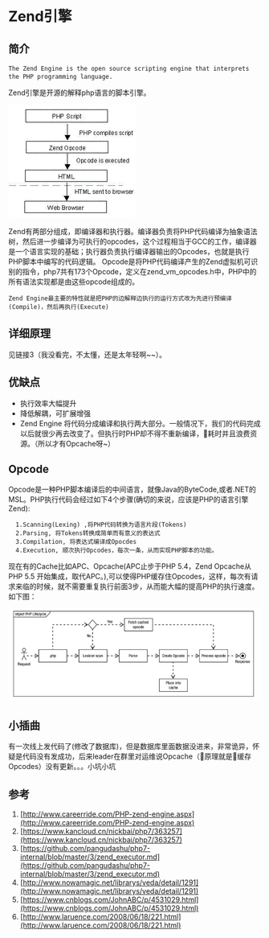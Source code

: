 # Zend引擎

## 简介
```
The Zend Engine is the open source scripting engine that interprets the PHP programming language.
```
Zend引擎是开源的解释php语言的脚本引擎。

![PHP执行示意图](./../assets/images/20180109230901rgw2i.gif)

Zend有两部分组成，即编译器和执行器。编译器负责将PHP代码编译为抽象语法树，然后进一步编译为可执行的opcodes，这个过程相当于GCC的工作，编译器是一个语言实现的基础；执行器负责执行编译器输出的Opcodes，也就是执行PHP脚本中编写的代码逻辑。
Opcode是将PHP代码编译产生的Zend虚拟机可识别的指令，php7共有173个Opcode，定义在zend_vm_opcodes.h中，PHP中的所有语法实现都是由这些opcode组成的。

```
Zend Engine最主要的特性就是把PHP的边解释边执行的运行方式改为先进行预编译(Compile)，然后再执行(Execute)
```

## 详细原理
见链接3（我没看完，不太懂，还是太年轻啊~~）。

## 优缺点
* 执行效率大幅提升
* 降低解耦，可扩展增强
* Zend Engine 将代码分成编译和执行两大部分。一般情况下，我们的代码完成以后就很少再去改变了。但执行时PHP却不得不重新编译，耗时并且浪费资源。（所以才有Opcache呀~）

## Opcode
Opcode是一种PHP脚本编译后的中间语言，就像Java的ByteCode,或者.NET的MSL。PHP执行代码会经过如下4个步骤(确切的来说，应该是PHP的语言引擎Zend):
```
  1.Scanning(Lexing) ,将PHP代码转换为语言片段(Tokens)
  2.Parsing, 将Tokens转换成简单而有意义的表达式
  3.Compilation, 将表达式编译成Opocdes
  4.Execution, 顺次执行Opcodes，每次一条，从而实现PHP脚本的功能。
```
现在有的Cache比如APC、Opcache(APC止步于PHP 5.4，Zend Opcache从PHP 5.5 开始集成，取代APC。),可以使得PHP缓存住Opcodes，这样，每次有请求来临的时候，就不需要重复执行前面3步，从而能大幅的提高PHP的执行速度。
如下图：

![./../assets/images/20180110001550q4qct.png](./../assets/images/20180110001550q4qct.png)

## 小插曲
有一次线上发代码了(修改了数据库)，但是数据库里面数据没进来，非常诡异，怀疑是代码没有发成功，后来leader在群里对运维说Opcache（原理就是缓存Opcodes）没有更新。。。小坑小坑

## 参考
1. [http://www.careerride.com/PHP-zend-engine.aspx](http://www.careerride.com/PHP-zend-engine.aspx)
2. [https://www.kancloud.cn/nickbai/php7/363257](https://www.kancloud.cn/nickbai/php7/363257)
3. [https://github.com/pangudashu/php7-internal/blob/master/3/zend_executor.md](https://github.com/pangudashu/php7-internal/blob/master/3/zend_executor.md)
4. [http://www.nowamagic.net/librarys/veda/detail/1291](http://www.nowamagic.net/librarys/veda/detail/1291)
5. [https://www.cnblogs.com/JohnABC/p/4531029.html](https://www.cnblogs.com/JohnABC/p/4531029.html)
6. [http://www.laruence.com/2008/06/18/221.html](http://www.laruence.com/2008/06/18/221.html)
